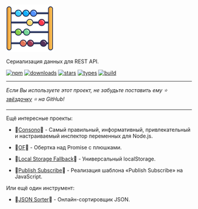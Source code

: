 ![Vicis](../_media/128.png?raw=true#center "Vicis")

Сериализация данных для REST API.

[![npm](https://badgen.net/npm/v/vicis?&icon=npm&label=npm&color=DD3636)](https://github.com/r37r0m0d3l/vicis)
[![downloads](https://badgen.net/npm/dt/vicis?&icon=terminal&label=downloads&color=009688)](https://github.com/r37r0m0d3l/vicis)
[![stars](https://badgen.net/github/stars/r37r0m0d3l/vicis?&icon=github&label=stars&color=FF4500)](https://github.com/r37r0m0d3l/vicis)
[![types](https://badgen.net/npm/types/vicis?&icon=typescript&label=types&color=1E90FF)](https://github.com/r37r0m0d3l/vicis)
[![build](https://badgen.net/travis/babel/babel?&icon=travis&label=build)](https://github.com/r37r0m0d3l/vicis)

---

*Если Вы используете этот проект, не забудьте поставить ему ⭐
[звёздочку](https://github.com/r37r0m0d3l/vicis) ⭐ на GitHub!*

---

Ещё интересные проекты:

-   🔎[Consono](https://consono.js.org)🔎 -
Самый правильный, информативный, привлекательный и настраиваемый инспектор переменных для Node.js.

-   🌠[OF](https://of.js.org)🌠 -
Обертка над Promise с плюшками.

-   🔩[Local Storage Fallback](https://github.com/r37r0m0d3l/fallback-local-storage)🔩 -
Универсальный localStorage.

-   🔄[Publish Subscribe](https://publish-subscribe.js.org)🔄 -
Реализация шаблона «Publish Subscribe» на JavaScript.

Или ещё один инструмент:

-   🧾[JSON Sorter](https://r37r0m0d3l.github.io/json_sort)🧾 -
Онлайн-сортировщик JSON.
